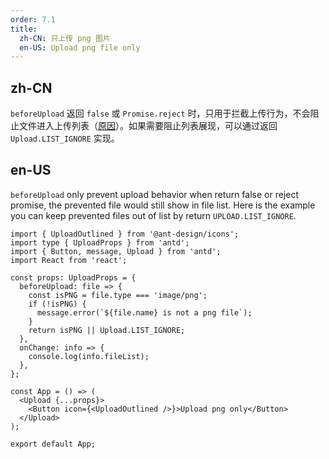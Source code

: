 ```yaml
---
order: 7.1
title:
  zh-CN: 只上传 png 图片
  en-US: Upload png file only
---
```


## zh-CN

`beforeUpload` 返回 `false` 或 `Promise.reject` 时，只用于拦截上传行为，不会阻止文件进入上传列表（[原因](https://github.com/ant-design/ant-design/issues/15561#issuecomment-475108235)）。如果需要阻止列表展现，可以通过返回 `Upload.LIST_IGNORE` 实现。

## en-US

`beforeUpload` only prevent upload behavior when return false or reject promise, the prevented file would still show in file list. Here is the example you can keep prevented files out of list by return `UPLOAD.LIST_IGNORE`.

```tsx
import { UploadOutlined } from '@ant-design/icons';
import type { UploadProps } from 'antd';
import { Button, message, Upload } from 'antd';
import React from 'react';

const props: UploadProps = {
  beforeUpload: file => {
    const isPNG = file.type === 'image/png';
    if (!isPNG) {
      message.error(`${file.name} is not a png file`);
    }
    return isPNG || Upload.LIST_IGNORE;
  },
  onChange: info => {
    console.log(info.fileList);
  },
};

const App = () => (
  <Upload {...props}>
    <Button icon={<UploadOutlined />}>Upload png only</Button>
  </Upload>
);

export default App;
```
